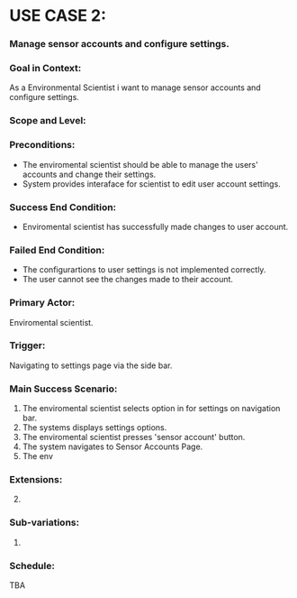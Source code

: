 # USE CASE 2:
### Manage sensor accounts and configure settings.

### Goal in Context:
As a Environmental Scientist i want to manage sensor accounts and configure settings.

### Scope and Level:

### Preconditions:
- The enviromental scientist should be able to manage the users' accounts and change their settings.
- System provides interaface for scientist to edit user account settings.

### Success End Condition:
- Enviromental scientist has successfully made changes to user account.

### Failed End Condition:
- The configurartions to user settings is not implemented correctly.
- The user cannot see the changes made to their account.

### Primary Actor:
Enviromental scientist.

### Trigger:
Navigating to settings page via the side bar.

### Main Success Scenario:
1. The enviromental scientist selects option in for settings on navigation bar.
2. The systems displays settings options.
3. The enviromental scientist presses 'sensor account' button.
4. The system navigates to Sensor Accounts Page.
5. The env 


### Extensions:
2.


### Sub-variations:
1. 

### Schedule:
TBA
